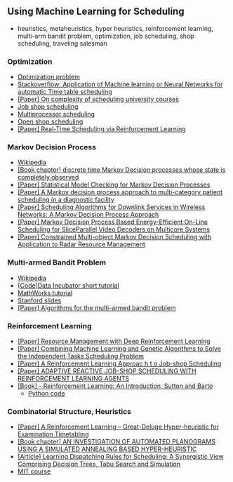## Using Machine Learning for Scheduling
- heuristics, metaheuristics, hyper heuristics, reinforcement learning, multi-arm bandit problem, optimization, job scheduling, shop scheduling, traveling salesman
### Optimization
- [Optimization problem](https://en.wikipedia.org/wiki/Optimization_problem)
- [Stackoverflow: Application of Machine learning or Neural Networks for automatic Time table scheduling](https://datascience.stackexchange.com/questions/17572/application-of-machine-learning-or-neural-networks-for-automatic-time-table-sche)
- [[Paper] On complexity of scheduling university courses](http://digitalcommons.calpoly.edu/cgi/viewcontent.cgi?article=1255&context=theses)
- [Job shop scheduling](https://en.wikipedia.org/wiki/Job_shop_scheduling)
- [Multiprocessor scheduling](https://en.wikipedia.org/wiki/Multiprocessor_scheduling)
- [Open shop scheduling](https://en.wikipedia.org/wiki/Open-shop_scheduling)
- [[Paper] Real-Time Scheduling via Reinforcement Learning](https://event.cwi.nl/uai2010/papers/UAI2010_0078.pdf)
### Markov Decision Process
- [Wikipedia](https://en.wikipedia.org/wiki/Markov_decision_process)
- [[Book chapter] discrete time Markov Decision processes whose state is completely observed](https://people.kth.se/~bo/Vikram/fullmdp.pdf)
- [[Paper] Statistical Model Checking for Markov Decision Processes](http://www.cs.cmu.edu/~jmartins/papers/cs-cmu-12-122.pdf)
- [[Paper] A Markov decision process approach to multi-category patient scheduling in a diagnostic facility](http://faculty.washington.edu/archis/preprint18.pdf)
- [[Paper] Scheduling Algorithms for Downlink Services in Wireless Networks: A Markov Decision Process Approach](https://www.princeton.edu/~wmassey/Recent/massey%20ramakrishan.pdf)
- [[Paper] Markov Decision Process Based Energy-Efficient On-Line Scheduling for SliceParallel Video Decoders on Multicore Systems](https://arxiv.org/pdf/1112.4084.pdf)
- [[Paper] Constrained Multi-object Markov Decision Scheduling with Application to Radar Resource Management](http://fusion.isif.org/proceedings/fusion2010/pdfs/we1.8.4-0323-final.pdf?)
### Multi-armed Bandit Problem
- [Wikipedia](https://en.wikipedia.org/wiki/Multi-armed_bandit)
- [[Code]Data Incubator short tutorial](https://blog.thedataincubator.com/2016/07/multi-armed-bandits-2/)
- [MathWorks tutorial](https://blogs.mathworks.com/loren/2016/10/10/multi-armed-bandit-problem-and-exploration-vs-exploitation-trade-off/)
- [Stanford slides](https://web.stanford.edu/class/cs229t/Lectures/bandits.pdf)
- [[Paper] Algorithms for the multi-armed bandit problem](https://www.cs.mcgill.ca/~vkules/bandits.pdf)
### Reinforcement Learning
- [[Paper] Resource Management with Deep Reinforcement Learning](https://people.csail.mit.edu/alizadeh/papers/deeprm-hotnets16.pdf)
- [[Paper] Combining Machine Learning and Genetic Algorithms to Solve the Independent Tasks Scheduling Problem](https://drive.google.com/file/d/1_66MZ0ptFJDUDOH9ZOEwGiatFvz1mfQI/view?usp=sharing)
- [[Paper] A Reinforcement Learning Approac h t o Job-shop Scheduling](https://pdfs.semanticscholar.org/264a/5794a4bec9f742d37162ddfc86f399c7862c.pdf)
- [[Paper] ADAPTIVE REACTIVE JOB-SHOP SCHEDULING WITH REINFORCEMENT LEARNING AGENTS](http://tgabel.de/cms/fileadmin/user_upload/documents/Gabel_Riedml_ITIC-07.pdf)
- [[Book] - Reinforcement Learning: An Introduction, Sutton and Barto](http://incompleteideas.net/book/the-book-2nd.html)
	- [Python code](https://github.com/ShangtongZhang/reinforcement-learning-an-introduction)
### Combinatorial Structure, Heuristics
- [[Paper] A Reinforcement Learning – Great-Deluge Hyper-heuristic for Examination Timetabling](http://www.cs.stir.ac.uk/~goc/papers/GD-RLHH_JMHC.pdf)
- [ [Book chapter] AN INVESTIGATION OF AUTOMATED PLANOGRAMS USING A SIMULATED ANNEALING BASED HYPER-HEURISTIC ](http://www.cs.nott.ac.uk/~znzbrbb/publications/rzb_MIC_SLCT_05.pdf)
- [[Article] Learning Dispatching Rules for Scheduling: A Synergistic View Comprising Decision Trees, Tabu Search and Simulation](https://drive.google.com/file/d/1uquQkWz9_Awhx_yElHWn5ySJXHPeUkF2/view?usp=sharing)
- [MIT course](http://people.csail.mit.edu/stefje/fall15/)